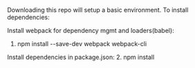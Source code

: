Downloading this repo will setup a basic environment.  To install dependencies:

Install webpack for dependency mgmt and loaders(babel):
1. npm install --save-dev webpack webpack-cli

Install dependencies in package.json:
2. npm install
